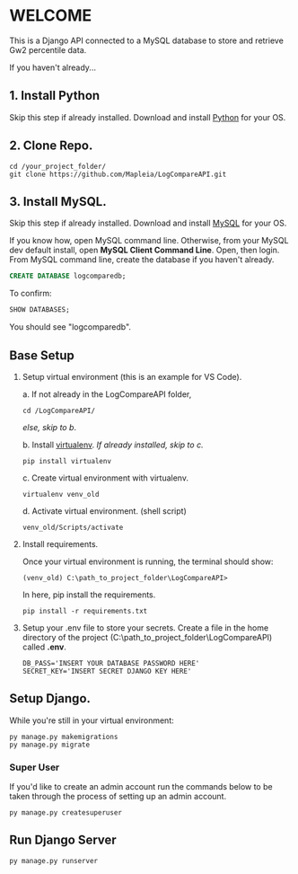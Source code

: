 # WELCOME
This is a Django API connected to a MySQL database to store and retrieve Gw2 percentile data.

If you haven't already...
## 1. Install Python 
Skip this step if already installed. 
Download and install [Python](https://www.python.org/downloads/) for your OS.

## 2. Clone Repo.
```commandline
cd /your_project_folder/
git clone https://github.com/Mapleia/LogCompareAPI.git
```

## 3. Install MySQL.
Skip this step if already installed.
Download and install [MySQL](https://dev.mysql.com/downloads/installer/) for your OS.

If you know how, open MySQL command line. Otherwise, from your MySQL dev default install,
open **MySQL Client Command Line**. Open, then login.
From MySQL command line, create the database if you haven't already.
```sql
CREATE DATABASE logcomparedb;
```
To confirm:
```sql
SHOW DATABASES;
```
You should see "logcomparedb".

## Base Setup
1. Setup virtual environment (this is an example for VS Code).
    
    a. If not already in the LogCompareAPI folder,
    ```shell script
    cd /LogCompareAPI/
    ```
    *else, skip to b*.
    
    b. Install [virtualenv](https://pypi.org/project/virtualenv/). 
    *If already installed, skip to c.*
    ```shell script
    pip install virtualenv
    ```
    
    c. Create virtual environment with virtualenv. 
    ```shell script
    virtualenv venv_old
    ```
    d. Activate virtual environment. (shell script)
    ```shell script
    venv_old/Scripts/activate
    ```
   
2. Install requirements.
    
    Once your virtual environment is running, the terminal should show:
    ```shell script
    (venv_old) C:\path_to_project_folder\LogCompareAPI>
    ```
   
   In here, pip install the requirements.
   ```shell script
   pip install -r requirements.txt
    ```
   
3. Setup your .env file to store your secrets.
    Create a file in the home directory of the project (C:\path_to_project_folder\LogCompareAPI) 
    called **.env**.
    
    ```.env
    DB_PASS='INSERT YOUR DATABASE PASSWORD HERE'
    SECRET_KEY='INSERT SECRET DJANGO KEY HERE'
   ```
    
## Setup Django.
While you're still in your virtual environment:
```shell script
py manage.py makemigrations
py manage.py migrate
```

### Super User
If you'd like to create an admin account run the commands below to be taken
through the process of setting up an admin account.
```shell script
py manage.py createsuperuser
```
## Run Django Server
```shell script
py manage.py runserver
```